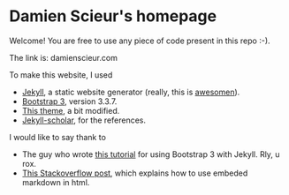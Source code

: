 # Damien Scieur's homepage

Welcome! You are free to use any piece of code present in this repo :-).

The link is: damienscieur.com

To make this website, I used
- [Jekyll](https://jekyllrb.com/), a static website generator (really, this is [awesomen](http://www.urbandictionary.com/define.php?term=Awesomen)).
- [Bootstrap 3](https://github.com/twbs/bootstrap-sass/tags), version 3.3.7.
- [This theme](https://github.com/pages-themes/hacker), a bit modified.
- [Jekyll-scholar](https://github.com/inukshuk/jekyll-scholar), for the references.

I would like to say thank to 
- The guy who wrote [this tutorial](https://www.sitepoint.com/bootstrap-sass-installation-and-customisation/) for using Bootstrap 3 with Jekyll. Rly, u rox.
- [This Stackoverflow post](http://stackoverflow.com/questions/15917463/embedding-markdown-in-jekyll-html), which explains how to use embeded markdown in html.
